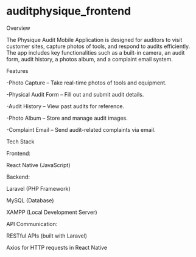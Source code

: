 # auditphysique_frontend
 Overview

The Physique Audit Mobile Application is designed for auditors to visit customer sites, capture photos of tools, and respond to audits efficiently. The app includes key functionalities such as a built-in camera, an audit form, audit history, a photos album, and a complaint email system.

 Features

-Photo Capture – Take real-time photos of tools and equipment.

-Physical Audit Form – Fill out and submit audit details.

-Audit History – View past audits for reference.

-Photo Album – Store and manage audit images.

-Complaint Email – Send audit-related complaints via email.

 Tech Stack

Frontend:

React Native (JavaScript)

 Backend:

Laravel (PHP Framework)

MySQL (Database)

XAMPP (Local Development Server)

API Communication:

RESTful APIs (built with Laravel)

Axios for HTTP requests in React Native
